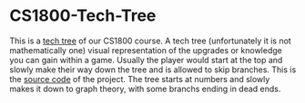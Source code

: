 # CS1800-Tech-Tree
This is a [tech tree](https://thesilentdefender.github.io/CS1800-Tech-Tree/) of our CS1800 course. A tech tree (unfortunately it is not mathematically one) visual representation of the upgrades or knowledge you can gain within a game. Usually the player would start at the top and slowly make their way down the tree and is allowed to skip branches. This is the [source code](https://github.com/TheSilentDefender/CS1800-Tech-Tree) of the project. The tree starts at numbers and slowly makes it down to graph theory, with some branchs ending in dead ends. 

